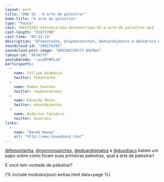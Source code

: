 ```yaml
---
layout: post
title: "DNE 92 - A arte de palestrar"
home-title: "A arte de palestrar"
type: "Pauta"
cast: 308174392-devnaestrada-devnaestrada-92-a-arte-de-palestrar.mp3
cast-length: "31973708"
cast-time: "00:33:14"
description: "@femontanha, @raymonsanches, @eduardojmatos e @duodraco batem um papo sobre como foram suas primeiras palestras, qual a arte de palestrar! E você tem vontade de palestrar?"
soundcloud-id: "308174392"
soundcloud-post-image: "000208226572-8929wx"
lybsyn-id: "5634175"
youtubeCode: "-wvoM7WPLx4"
participants:
  -
    name: Fellipe Azambuja
    twitter: femontanha
  -
    name: Ramon Sanches
    twitter: raymonsanches
  -
    name: Eduardo Matos
    twitter: eduardojmatos
  -
    name: Anderson Casimiro
    twitter: duodraco
links:
  -
    name: "Banda Noway"
    url: "http://www.nowayband.com/"
---
```


[@femontanha](https://twitter.com/femontanha), [@raymonsanches](https://twitter.com/raymonsanches), [@eduardojmatos](https://twitter.com/eduardojmatos) e [@duodraco](https://twitter.com/duodraco) batem um papo sobre como foram suas primeiras palestras, qual a arte de palestrar!

E você tem vontade de palestrar?

{% include modules/post-extras.html data=page %}
